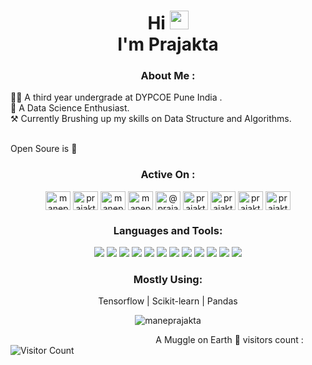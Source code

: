 <h1 align="center">Hi <img src="https://raw.githubusercontent.com/MartinHeinz/MartinHeinz/master/wave.gif" width="30px"> <br>
I'm Prajakta</h1>  
<h3 align="center">About Me :</h3>  
 <p>
👩‍🎓  A third year undergrade at DYPCOE Pune India .
<br>💫 A Data Science Enthusiast.
<br>⚒️ Currently Brushing up my skills on Data Structure and Algorithms.</p>
<br>Open Soure is 💜
  
<h3 align="center">Active On :</h3>  
<p align="center">  
<a href="https://codepen.io/maneprajakta" target="blank"><img align="center" src="https://cdn.jsdelivr.net/npm/simple-icons@3.0.1/icons/codepen.svg" alt="maneprajakta" height="30" width="40" /></a>  
<a href="https://twitter.com/prajakta_mane_" target="blank"><img align="center" src="https://cdn.jsdelivr.net/npm/simple-icons@3.0.1/icons/twitter.svg" alt="prajakta_mane_" height="30" width="40" /></a>  
<a href="https://linkedin.com/in/maneprajakta" target="blank"><img align="center" src="https://cdn.jsdelivr.net/npm/simple-icons@3.0.1/icons/linkedin.svg" alt="maneprajakta" height="30" width="40" /></a>  
<a href="https://kaggle.com/maneprajakta" target="blank"><img align="center" src="https://cdn.jsdelivr.net/npm/simple-icons@3.0.1/icons/kaggle.svg" alt="maneprajakta" height="30" width="40" /></a>  
<a href="https://medium.com/@prajakta916mane1" target="blank"><img align="center" src="https://cdn.jsdelivr.net/npm/simple-icons@3.0.1/icons/medium.svg" alt="@prajakta916mane1" height="30" width="40" /></a>  
<a href="https://www.codechef.com/users/prajaktamane" target="blank"><img align="center" src="https://cdn.jsdelivr.net/npm/simple-icons@3.1.0/icons/codechef.svg" alt="prajaktamane" height="30" width="40" /></a>  
<a href="https://www.hackerrank.com/prajakta916mane1" target="blank"><img align="center" src="https://cdn.jsdelivr.net/npm/simple-icons@3.0.1/icons/hackerrank.svg" alt="prajakta916mane1" height="30" width="40" /></a>  
<a href="https://www.leetcode.com/prajakta916mane1" target="blank"><img align="center" src="https://cdn.jsdelivr.net/npm/simple-icons@3.0.1/icons/leetcode.svg" alt="prajakta916mane1" height="30" width="40" /></a>  
<a href="https://auth.geeksforgeeks.org/user/prajakta_mane/profile" target="blank"><img align="center" src="https://cdn.jsdelivr.net/npm/simple-icons@3.0.1/icons/geeksforgeeks.svg" alt="prajakta_mane/profile" height="30" width="40" /></a>  
</p>  
<h3 align="Center">Languages and Tools:</h3>  
<p align="center">
<img src="https://img.shields.io/badge/C%2B%2B-00599C?style=for-the-badge&logo=c%2B%2B&logoColor=white">
<img src="https://img.shields.io/badge/Python-14354C?style=for-the-badge&logo=python&logoColor=white">
<img src="https://img.shields.io/badge/Java-ED8B00?style=for-the-badge&logo=java&logoColor=white">
<img src="https://img.shields.io/badge/HTML5-E34F26?style=for-the-badge&logo=html5&logoColor=white">
<img src="https://img.shields.io/badge/CSS-239120?&style=for-the-badge&logo=css3&logoColor=white">
<img src="https://img.shields.io/badge/JavaScript-F7DF1E?style=for-the-badge&logo=javascript&logoColor=black">
<img src="https://img.shields.io/badge/Bootstrap-563D7C?style=for-the-badge&logo=bootstrap&logoColor=white">
<img src="https://img.shields.io/badge/Django-092E20?style=for-the-badge&logo=django&logoColor=white">
<img src="https://img.shields.io/badge/Heroku-430098?style=for-the-badge&logo=heroku&logoColor=white"> 
<img src="https://img.shields.io/badge/MySQL-00000F?style=for-the-badge&logo=mysql&logoColor=white">
<img src="https://img.shields.io/badge/MongoDB-4EA94B?style=for-the-badge&logo=mongodb&logoColor=white">
<img src="https://img.shields.io/badge/SQLite-07405E?style=for-the-badge&logo=sqlite&logoColor=white">
</p>
<h3 align="center">Mostly Using:</h3>
<p align="center"> Tensorflow | Scikit-learn | Pandas </p>
<p  align="center">
<img align="Center" src="https://github-readme-streak-stats.herokuapp.com/?user=maneprajakta&" alt="maneprajakta" />
</p>

&nbsp;&nbsp;&nbsp;&nbsp;&nbsp;&nbsp;&nbsp;&nbsp;&nbsp;&nbsp;&nbsp;&nbsp;&nbsp;&nbsp;&nbsp;&nbsp;&nbsp;&nbsp;&nbsp;&nbsp;&nbsp;&nbsp;&nbsp;&nbsp;&nbsp;&nbsp;&nbsp;&nbsp;&nbsp;&nbsp;&nbsp;&nbsp;&nbsp;&nbsp;&nbsp;&nbsp;&nbsp;&nbsp;&nbsp;&nbsp;&nbsp;&nbsp;&nbsp;&nbsp;&nbsp;&nbsp;&nbsp;&nbsp;&nbsp;&nbsp;&nbsp;&nbsp;&nbsp;&nbsp;&nbsp;&nbsp;&nbsp;&nbsp;&nbsp;A Muggle on Earth 💜 visitors count :     ![Visitor Count](https://profile-counter.glitch.me/maneprajakta/count.svg)







